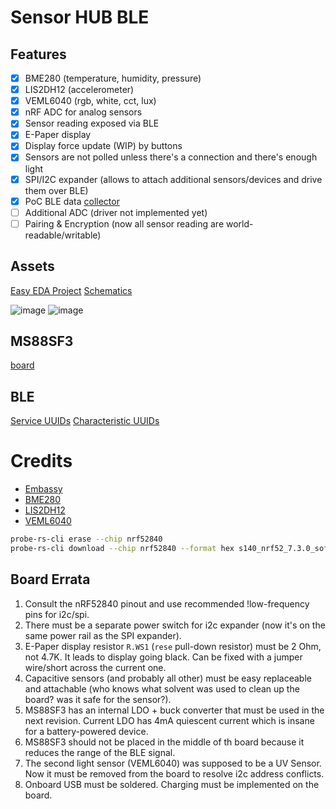 # Sensor HUB BLE

## Features

- [x] BME280 (temperature, humidity, pressure)
- [x] LIS2DH12 (accelerometer)
- [x] VEML6040 (rgb, white, cct, lux)
- [x] nRF ADC for analog sensors
- [x] Sensor reading exposed via BLE
- [x] E-Paper display
- [x] Display force update (WIP) by buttons
- [x] Sensors are not polled unless there's a connection and there's enough light
- [x] SPI/I2C expander (allows to attach additional sensors/devices and drive them over BLE)
- [x] PoC BLE data [collector](https://github.com/night-crawler/sensor-hub-ble-collector/)
- [ ] Additional ADC (driver not implemented yet)
- [ ] Pairing & Encryption (now all sensor reading are world-readable/writable)

## Assets

[Easy EDA Project](https://github.com/night-crawler/sensor-hub-ble/files/13175419/Sensor.Hub.Board.zip)
[Schematics](https://github.com/night-crawler/sensor-hub-ble/files/13175421/SCH_Sensor.Hub.Schematics_2023-10-26.pdf)

![image](https://github.com/night-crawler/sensor-hub-ble/assets/1235203/3d844fa4-711c-420f-a658-379bbeeb739b)
![image](https://github.com/night-crawler/sensor-hub-ble/assets/1235203/1b0716de-e52c-4a31-af76-9b71af7a0f70)

## MS88SF3

[board](https://www.minew.com/uploads/MS88SF3_V1.1-nRF52840-Datasheet.pdf)

## BLE

[Service UUIDs](https://bitbucket.org/bluetooth-SIG/public/src/main/assigned_numbers/uuids/service_uuids.yaml)
[Characteristic UUIDs](https://bitbucket.org/bluetooth-SIG/public/src/main/assigned_numbers/uuids/characteristic_uuids.yaml)

# Credits

- [Embassy](https://github.com/embassy-rs/embassy)
- [BME280](https://github.com/VersBinarii/bme280-rs)
- [LIS2DH12](https://github.com/tkeksa/lis2dh12)
- [VEML6040](https://github.com/eldruin/veml6040-rs)

```bash
probe-rs-cli erase --chip nrf52840
probe-rs-cli download --chip nrf52840 --format hex s140_nrf52_7.3.0_softdevice.hex
```

## Board Errata

1. Consult the nRF52840 pinout and use recommended !low-frequency pins for i2c/spi.
2. There must be a separate power switch for i2c expander 
   (now it's on the same power rail as the SPI expander).
3. E-Paper display resistor `R.WS1` (`rese` pull-down resistor) must be 2 Ohm, not 4.7K. 
   It leads to display going black. Can be fixed with a jumper wire/short across the current one.
4. Capacitive sensors (and probably all other) must be easy replaceable and attachable
   (who knows what solvent was used to clean up the board? was it safe for the sensor?).
5. MS88SF3 has an internal LDO + buck converter that must be used in the next revision. 
   Current LDO has 4mA quiescent current which is insane for a battery-powered device.
6. MS88SF3 should not be placed in the middle of th board because it reduces the range of the BLE signal.
7. The second light sensor (VEML6040) was supposed to be a UV Sensor. 
   Now it must be removed from the board to resolve i2c address conflicts. 
8. Onboard USB must be soldered. Charging must be implemented on the board.
